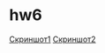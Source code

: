# hw6
[Скриншот1](https://github.com/AKIMOVASHTYRKOVAMARIA/hw6/blob/master/%D0%A1%D0%BA%D1%80%D0%B8%D0%BD%D1%88%D0%BE%D1%82%202018-04-05%2021.34.56.png)
[Скриншот2](https://github.com/AKIMOVASHTYRKOVAMARIA/hw6/blob/master/%D0%A1%D0%BA%D1%80%D0%B8%D0%BD%D1%88%D0%BE%D1%82%202018-04-06%2021.37.08.png)
